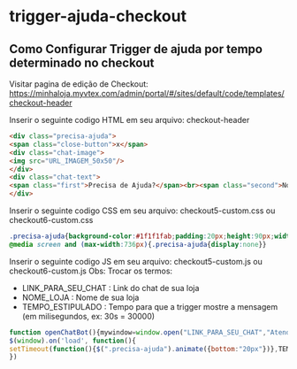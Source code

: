 # trigger-ajuda-checkout
## Como Configurar Trigger de ajuda por tempo determinado no checkout
Visitar pagina de edição de Checkout: https://minhaloja.myvtex.com/admin/portal/#/sites/default/code/templates/checkout-header

Inserir o seguinte codigo HTML em seu arquivo: checkout-header

```HTML
<div class="precisa-ajuda">
<span class="close-button">x</span>
<div class="chat-image">
<img src="URL_IMAGEM_50x50"/>
</div>
<div class="chat-text">
<span class="first">Precisa de Ajuda?</span><br><span class="second">Nós podemos te ajudar a finalizar sua compra!</span></div>
</div>
```


Inserir o seguinte codigo CSS em seu arquivo: checkout5-custom.css ou checkout6-custom.css
```CSS
.precisa-ajuda{background-color:#1f1f1fab;padding:20px;height:90px;width:300px;color:#fff;bottom:-100px;position:fixed;left:10px;font-family:arial;border-radius:5px;z-index:999;}.chat-image,.chat-text{display:inline-block;float:left;cursor:pointer}.chat-image{width:20%}.chat-text{width:80%}.chat-text span.first{font-size:1rem;font-weight:700;float:left}.chat-text span.second{font-size:.9rem;float:left}.close-button{cursor:pointer;position:absolute;top:5px;right:10px;color:#fff}
@media screen and (max-width:736px){.precisa-ajuda{display:none}}
```

Inserir o seguinte codigo JS em seu arquivo: checkout5-custom.js ou checkout6-custom.js
Obs: Trocar os termos: 
- LINK_PARA_SEU_CHAT : Link do chat de sua loja
- NOME_LOJA : Nome de sua loja
- TEMPO_ESTIPULADO : Tempo para que a trigger mostre a mensagem (em milisegundos, ex: 30s = 30000)
```Javascript
function openChatBot(){mywindow=window.open("LINK_PARA_SEU_CHAT","Atendimento - NOME_LOJA","location=1,status=1,scrollbars=0,resizable=0,width=357,height=560");mywindow.moveTo(0,0)};
$(window).on('load', function(){
setTimeout(function(){$(".precisa-ajuda").animate({bottom:"20px"})},TEMPO_ESTIPULADO);$(".chat-image,.chat-text").click(openChatBot);$(".close-button").click(function(){$(".precisa-ajuda").hide()})
})
```
